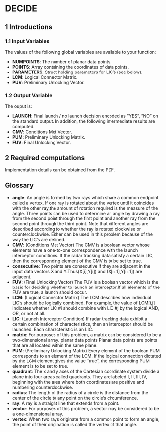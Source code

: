 # DECIDE

## 1 Introductions

### 1.1 Input Variables

The values of the following global variables are available to your function:

- **NUMPOINTS**: The number of planar data points.
- **POINTS**: Array containing the coordinates of data points.
- **PARAMETERS**: Struct holding parameters for LIC’s (see below).
- **LCM**: Logical Connector Matrix.
- **PUV**: Preliminary Unlocking Vector.

### 1.2 Output Variable

The ouput is:

- **LAUNCH**: Final launch / no launch decision encoded as ”YES”, ”NO” on the standard output. In addition, the following intermediate results are computed.
- **CMV**: Conditions Met Vector.
- **PUM**: Preliminary Unlocking Matrix.
- **FUV**: Final Unlocking Vector.

## 2 Required computations

Implementation details can be obtained from the PDF.

## Glossary

- **angle**: An angle is formed by two rays which share a common endpoint called a vertex. If one ray is rotated about the vertex until it coincides with the other ray,the amount of rotation required is the measure of the angle. Three points can be used to determine an angle by drawing a ray from the second point through the first point and another ray from the second point through the third point. Note that different angles are described according to whether the ray is rotated clockwise or counterclockwise. Either can be used in this problem because of the way the LIC’s are defined.
- **CMV**: (Conditions Met Vector) The CMV is a boolean vector whose elements have a one-to-one correspondence with the launch interceptor conditions. If the radar tracking data satisfy a certain LIC, then the corresponding element of the CMV is to be set to true.
- **consecutive**: Two points are consecutive if they are adjacent in the input data vectors X and Y.Thus(X[i],Y[i]) and (X[i+1],Y[i+1]) are adjacent.
- **FUV**: (Final Unlocking Vector) The FUV is a boolean vector which is the basis for deciding whether to launch an interceptor.If all elements of the FUV are true, a launch should occur.
- **LCM**: (Logical Connector Matrix) The LCM describes how individual LIC’s should be logically combined. For example, the value of LCM[i,j] indicates whether LIC #i should combine with LIC #j by the logical AND, OR, or not at all.
- **LIC**: (Launch Interceptor Condition) If radar tracking data exhibit a certain combination of characteristics, then an interceptor should be launched. Each characteristic is an LIC.
- **matrix**: For purposes of this problem, a matrix can be considered to be a two-dimensional array. planar data points Planar data points are points that are all located within the same plane.
- **PUM**: (Preliminary Unlocking Matrix) Every element of the boolean PUM corresponds to an element of the LCM. If the logical connection dictated by the LCM element gives the value “true”, the corresponding PUM element is to be set to true.
- **quadrant**: The x and y axes of the Cartesian coordinate system divide a plane into four areas called quadrants. They are labeled I, II, III, IV, beginning with the area where both coordinates are positive and numbering counterclockwise.
- **radius**: The length of the radius of a circle is the distance from the center of the circle to any point on the circle’s circumference.
- **ray**: A ray is a straight line that extends from a point.
- **vector**: For purposes of this problem, a vector may be considered to be a one-dimensional array.
- **vertex**: When two rays originate from a common point to form an angle, the point of their origination is called the vertex of that angle.
